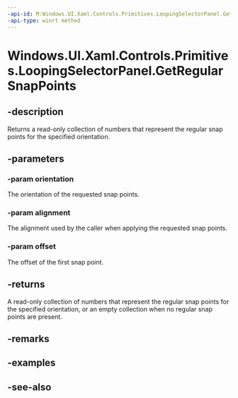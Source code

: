 ```yaml
---
-api-id: M:Windows.UI.Xaml.Controls.Primitives.LoopingSelectorPanel.GetRegularSnapPoints(Windows.UI.Xaml.Controls.Orientation,Windows.UI.Xaml.Controls.Primitives.SnapPointsAlignment,System.Single@)
-api-type: winrt method
---
```


<!-- Method syntax
public float GetRegularSnapPoints(Windows.UI.Xaml.Controls.Orientation orientation, Windows.UI.Xaml.Controls.Primitives.SnapPointsAlignment alignment, System.Single offset)
-->

# Windows.UI.Xaml.Controls.Primitives.LoopingSelectorPanel.GetRegularSnapPoints

## -description
Returns a read-only collection of numbers that represent the regular snap points for the specified orientation.



## -parameters
### -param orientation
The orientation of the requested snap points.

### -param alignment
The alignment used by the caller when applying the requested snap points.

### -param offset
The offset of the first snap point.

## -returns
A read-only collection of numbers that represent the regular snap points for the specified orientation, or an empty collection when no regular snap points are present.

## -remarks

## -examples

## -see-also
